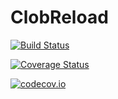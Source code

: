 # ClobReload

[![Build Status](https://travis-ci.org/cstjean/ClobReload.jl.svg?branch=master)](https://travis-ci.org/cstjean/ClobReload.jl)

[![Coverage Status](https://coveralls.io/repos/cstjean/ClobReload.jl/badge.svg?branch=master&service=github)](https://coveralls.io/github/cstjean/ClobReload.jl?branch=master)

[![codecov.io](http://codecov.io/github/cstjean/ClobReload.jl/coverage.svg?branch=master)](http://codecov.io/github/cstjean/ClobReload.jl?branch=master)
